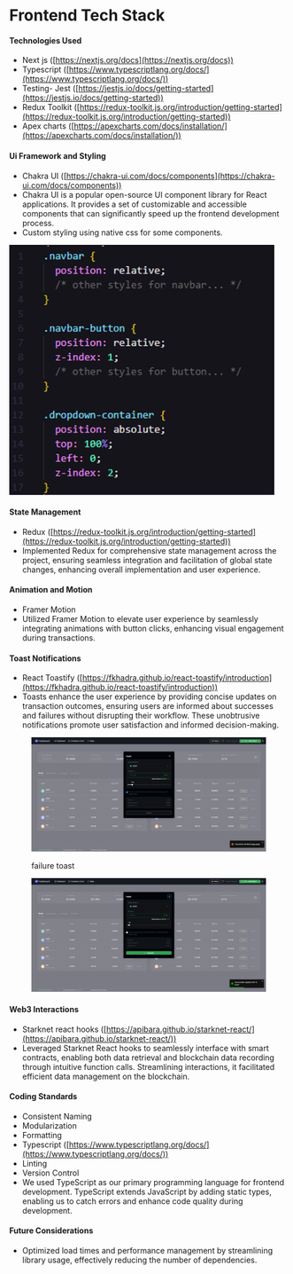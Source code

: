 # Frontend Tech Stack

#### Technologies Used

* Next js ([https://nextjs.org/docs](https://nextjs.org/docs))
* Typescript ([https://www.typescriptlang.org/docs/](https://www.typescriptlang.org/docs/))
* Testing- Jest ([https://jestjs.io/docs/getting-started](https://jestjs.io/docs/getting-started))
* Redux Toolkit ([https://redux-toolkit.js.org/introduction/getting-started](https://redux-toolkit.js.org/introduction/getting-started))
* Apex charts ([https://apexcharts.com/docs/installation/](https://apexcharts.com/docs/installation/))

#### Ui Framework and Styling

* Chakra UI ([https://chakra-ui.com/docs/components](https://chakra-ui.com/docs/components))
* Chakra UI is a popular open-source UI component library for React applications. It provides a set of customizable and accessible components that can significantly speed up the frontend development process.
* Custom styling using native css for some components.

<img src=".gitbook/assets/image (7).png" alt="" data-size="original">

#### State Management

* Redux ([https://redux-toolkit.js.org/introduction/getting-started](https://redux-toolkit.js.org/introduction/getting-started))
* Implemented Redux for comprehensive state management across the project, ensuring seamless integration and facilitation of global state changes, enhancing overall implementation and user experience.

#### Animation and Motion

* Framer Motion
* Utilized Framer Motion to elevate user experience by seamlessly integrating animations with button clicks, enhancing visual engagement during transactions.

#### Toast Notifications

* React Toastify ([https://fkhadra.github.io/react-toastify/introduction](https://fkhadra.github.io/react-toastify/introduction))
* Toasts enhance the user experience by providing concise updates on transaction outcomes, ensuring users are informed about successes and failures without disrupting their workflow. These unobtrusive notifications promote user satisfaction and informed decision-making.

<figure><img src=".gitbook/assets/image (8).png" alt=""><figcaption><p>failure toast</p></figcaption></figure>

<figure><img src=".gitbook/assets/image (9).png" alt=""><figcaption></figcaption></figure>



#### Web3 Interactions

* Starknet react hooks ([https://apibara.github.io/starknet-react/](https://apibara.github.io/starknet-react/))
* Leveraged Starknet React hooks to seamlessly interface with smart contracts, enabling both data retrieval and blockchain data recording through intuitive function calls. Streamlining interactions, it facilitated efficient data management on the blockchain.

#### Coding Standards

* Consistent Naming
* Modularization
* Formatting
* Typescript ([https://www.typescriptlang.org/docs/](https://www.typescriptlang.org/docs/))
* Linting
* Version Control
* We used TypeScript as our primary programming language for frontend development. TypeScript extends JavaScript by adding static types, enabling us to catch errors and enhance code quality during development.

#### Future Considerations

* Optimized load times and performance management by streamlining library usage, effectively reducing the number of dependencies.
